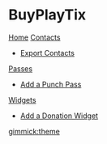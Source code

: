# BuyPlayTix

[Home](index.md)
[Contacts]()

  * [Export Contacts](contacts/export.md)

[Passes]()

  * [Add a Punch Pass](passes/punchpass.md)

[Widgets]()

  * [Add a Donation Widget](widgets/donation.md)

[gimmick:theme](cereulean)
